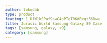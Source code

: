 ```yaml
---
author: tokodab
type: product
featimg: 1_D1W1kSPaf9swC4oPTeT0KdReqt36Dwa
title: Jurasic World Samsung Galaxy S9 Case
tags: [samsung, galaxy, s9]
category: [samsung]
---
```

